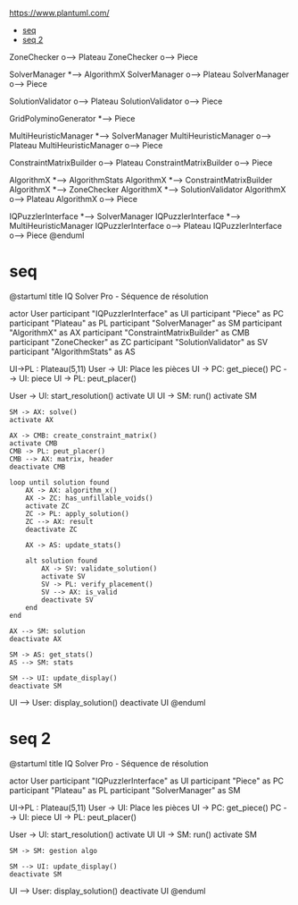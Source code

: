 https://www.plantuml.com/

<!-- TOC -->

- [seq](#seq)
- [seq 2](#seq-2)

<!-- /TOC -->

ZoneChecker o--> Plateau
ZoneChecker o--> Piece

SolverManager *--> AlgorithmX
SolverManager o--> Plateau 
SolverManager o--> Piece

SolutionValidator o--> Plateau
SolutionValidator o--> Piece

GridPolyminoGenerator *--> Piece

MultiHeuristicManager *--> SolverManager
MultiHeuristicManager o--> Plateau
MultiHeuristicManager o--> Piece

ConstraintMatrixBuilder o--> Plateau
ConstraintMatrixBuilder o--> Piece

AlgorithmX *--> AlgorithmStats
AlgorithmX *--> ConstraintMatrixBuilder
AlgorithmX *--> ZoneChecker
AlgorithmX *--> SolutionValidator
AlgorithmX o--> Plateau
AlgorithmX o--> Piece 

IQPuzzlerInterface *--> SolverManager
IQPuzzlerInterface *--> MultiHeuristicManager
IQPuzzlerInterface o--> Plateau
IQPuzzlerInterface o--> Piece
@enduml

# seq
@startuml
title IQ Solver Pro - Séquence de résolution

actor User
participant "IQPuzzlerInterface" as UI
participant "Piece" as PC 
participant "Plateau" as PL
participant "SolverManager" as SM
participant "AlgorithmX" as AX
participant "ConstraintMatrixBuilder" as CMB
participant "ZoneChecker" as ZC
participant "SolutionValidator" as SV
participant "AlgorithmStats" as AS

UI->PL : Plateau(5,11)
User -> UI: Place les pièces
UI -> PC: get_piece()
PC --> UI: piece
UI -> PL: peut_placer()

User -> UI: start_resolution()
activate UI
    UI -> SM: run()
    activate SM
    
    SM -> AX: solve()
    activate AX
    
    AX -> CMB: create_constraint_matrix()
    activate CMB
    CMB -> PL: peut_placer()
    CMB --> AX: matrix, header
    deactivate CMB
    
    loop until solution found
        AX -> AX: algorithm_x()
        AX -> ZC: has_unfillable_voids()
        activate ZC
        ZC -> PL: apply_solution()
        ZC --> AX: result
        deactivate ZC
        
        AX -> AS: update_stats()
        
        alt solution found
            AX -> SV: validate_solution()
            activate SV
            SV -> PL: verify_placement()
            SV --> AX: is_valid
            deactivate SV
        end
    end
    
    AX --> SM: solution
    deactivate AX
    
    SM -> AS: get_stats()
    AS --> SM: stats
 
    SM --> UI: update_display()
    deactivate SM


UI --> User: display_solution()
deactivate UI
@enduml

# seq 2
@startuml
title IQ Solver Pro - Séquence de résolution

actor User
participant "IQPuzzlerInterface" as UI
participant "Piece" as PC 
participant "Plateau" as PL
participant "SolverManager" as SM

UI->PL : Plateau(5,11)
User -> UI: Place les pièces
UI -> PC: get_piece()
PC --> UI: piece
UI -> PL: peut_placer()

User -> UI: start_resolution()
activate UI
    UI -> SM: run()
    activate SM
    

    SM -> SM: gestion algo
 
    SM --> UI: update_display()
    deactivate SM


UI --> User: display_solution()
deactivate UI
@enduml